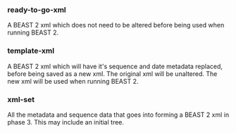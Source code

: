 ### ready-to-go-xml
A BEAST 2 xml which does not need to be altered before being used when running BEAST 2.

### template-xml
A BEAST 2 xml which will have it's sequence and date metadata replaced, before being saved as a new xml.
The original xml will be unaltered. The new xml will be used when running BEAST 2.

### xml-set
All the metadata and sequence data that goes into forming a BEAST 2 xml in phase 3. This may include an initial tree. 